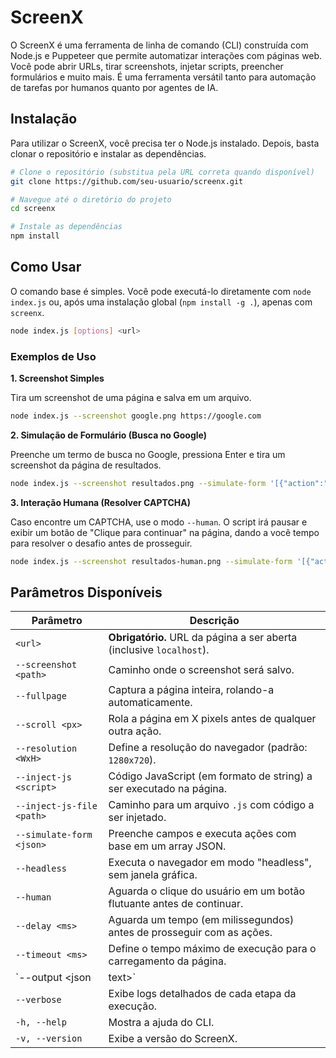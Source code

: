 # ScreenX

O ScreenX é uma ferramenta de linha de comando (CLI) construída com Node.js e Puppeteer que permite automatizar interações com páginas web. Você pode abrir URLs, tirar screenshots, injetar scripts, preencher formulários e muito mais. É uma ferramenta versátil tanto para automação de tarefas por humanos quanto por agentes de IA.

## Instalação

Para utilizar o ScreenX, você precisa ter o Node.js instalado. Depois, basta clonar o repositório e instalar as dependências.

```bash
# Clone o repositório (substitua pela URL correta quando disponível)
git clone https://github.com/seu-usuario/screenx.git

# Navegue até o diretório do projeto
cd screenx

# Instale as dependências
npm install
```

## Como Usar

O comando base é simples. Você pode executá-lo diretamente com `node index.js` ou, após uma instalação global (`npm install -g .`), apenas com `screenx`.

```bash
node index.js [options] <url>
```

### Exemplos de Uso

**1. Screenshot Simples**

Tira um screenshot de uma página e salva em um arquivo.

```bash
node index.js --screenshot google.png https://google.com
```

**2. Simulação de Formulário (Busca no Google)**

Preenche um termo de busca no Google, pressiona Enter e tira um screenshot da página de resultados.

```bash
node index.js --screenshot resultados.png --simulate-form '[{"action":"type", "selector":"textarea[name=q]", "value":"Inteligência Artificial"}, {"action":"press", "key":"Enter"}]' https://www.google.com
```

**3. Interação Humana (Resolver CAPTCHA)**

Caso encontre um CAPTCHA, use o modo `--human`. O script irá pausar e exibir um botão de "Clique para continuar" na página, dando a você tempo para resolver o desafio antes de prosseguir.

```bash
node index.js --screenshot resultados-human.png --simulate-form '[{"action":"type", "selector":"textarea[name=q]", "value":"Inteligência Artificial"}, {"action":"press", "key":"Enter"}]' --human https://www.google.com
```

## Parâmetros Disponíveis

| Parâmetro | Descrição |
|---|---|
| `<url>` | **Obrigatório.** URL da página a ser aberta (inclusive `localhost`). |
| `--screenshot <path>` | Caminho onde o screenshot será salvo. |
| `--fullpage` | Captura a página inteira, rolando-a automaticamente. |
| `--scroll <px>` | Rola a página em X pixels antes de qualquer outra ação. |
| `--resolution <WxH>` | Define a resolução do navegador (padrão: `1280x720`). |
| `--inject-js <script>` | Código JavaScript (em formato de string) a ser executado na página. |
| `--inject-js-file <path>` | Caminho para um arquivo `.js` com código a ser injetado. |
| `--simulate-form <json>` | Preenche campos e executa ações com base em um array JSON. |
| `--headless` | Executa o navegador em modo "headless", sem janela gráfica. |
| `--human` | Aguarda o clique do usuário em um botão flutuante antes de continuar. |
| `--delay <ms>` | Aguarda um tempo (em milissegundos) antes de prosseguir com as ações. |
| `--timeout <ms>` | Define o tempo máximo de execução para o carregamento da página. |
| `--output <json|text>` | Define o formato da saída (padrão: `text`). |
| `--verbose` | Exibe logs detalhados de cada etapa da execução. |
| `-h, --help` | Mostra a ajuda do CLI. |
| `-v, --version` | Exibe a versão do ScreenX. |

